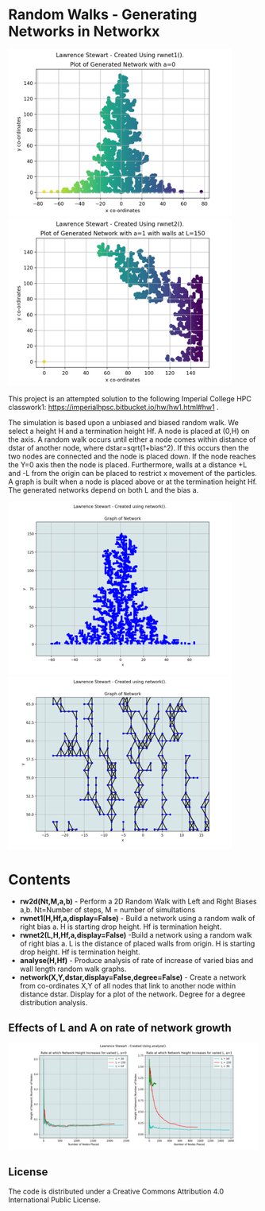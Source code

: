 # Random Walks - Generating Networks in Networkx



<img src="https://github.com/LawrenceMMStewart/M3C1-Networks-and-Random-Walks/blob/master/Images/plot1.png" width="450"> <img src="https://github.com/LawrenceMMStewart/M3C1-Networks-and-Random-Walks/blob/master/Images/plot2.png" width="450">

This project is an attempted solution to the following Imperial College HPC classwork1: https://imperialhpsc.bitbucket.io/hw/hw1.html#hw1 .

The simulation is based upon a unbiased and biased random walk. We select a height H and a termination height Hf. A node is placed at (0,H) on the axis. A random walk occurs until either a node comes within distance of dstar of another node, where dstar=sqrt(1+bias^2). If this occurs then the two nodes are connected and the node is placed down. If the node reaches the Y=0 axis then the node is placed. Furthermore, walls at a distance +L and -L from the origin can be placed to restrict x movement of the particles. A graph is built when a node is placed above or at the termination height Hf. The generated networks depend on both L and the bias a.

<img src="https://github.com/LawrenceMMStewart/M3C1-Networks-and-Random-Walks/blob/master/Images/plot3.png" width="450">

<img src="https://github.com/LawrenceMMStewart/M3C1-Networks-and-Random-Walks/blob/master/Images/plot4.png" width="450">






# Contents 

* **rw2d(Nt,M,a,b)** - Perform a 2D Random Walk with Left and Right Biases a,b. Nt=Number of steps, M = number of simultations
* **rwnet1(H,Hf,a,display=False)** - Build a network using a random walk of right bias a. H is starting drop height. Hf is termination height.
* **rwnet2(L,H,Hf,a,display=False)** -Build a network using a random walk of right bias a. L is the distance of placed walls from origin. H is starting drop height. Hf is termination height.
* **analyse(H,Hf)** - Produce analysis of rate of increase of varied bias and wall length random walk graphs.
* **network(X,Y,dstar,display=False,degree=False)** - Create a network from co-ordinates X,Y of all nodes that link to another node within distance dstar. Display for a plot of the network. Degree for a degree distribution analysis.


## Effects of L and A on rate of network growth


<img src="https://github.com/LawrenceMMStewart/M3C1-Networks-and-Random-Walks/blob/master/Images/plot5.png" width="700">




## License

The code is distributed under a Creative Commons Attribution 4.0 International Public License.




